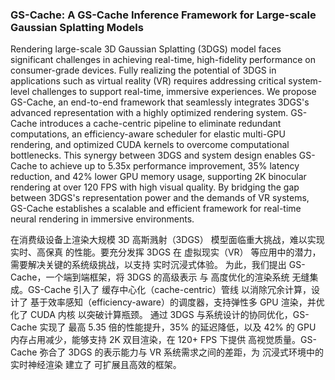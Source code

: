 ### GS-Cache: A GS-Cache Inference Framework for Large-scale Gaussian Splatting Models

Rendering large-scale 3D Gaussian Splatting (3DGS) model faces significant challenges in achieving real-time, high-fidelity performance on consumer-grade devices. Fully realizing the potential of 3DGS in applications such as virtual reality (VR) requires addressing critical system-level challenges to support real-time, immersive experiences. We propose GS-Cache, an end-to-end framework that seamlessly integrates 3DGS's advanced representation with a highly optimized rendering system. GS-Cache introduces a cache-centric pipeline to eliminate redundant computations, an efficiency-aware scheduler for elastic multi-GPU rendering, and optimized CUDA kernels to overcome computational bottlenecks. This synergy between 3DGS and system design enables GS-Cache to achieve up to 5.35x performance improvement, 35% latency reduction, and 42% lower GPU memory usage, supporting 2K binocular rendering at over 120 FPS with high visual quality. By bridging the gap between 3DGS's representation power and the demands of VR systems, GS-Cache establishes a scalable and efficient framework for real-time neural rendering in immersive environments.

在消费级设备上渲染大规模 3D 高斯溅射（3DGS） 模型面临重大挑战，难以实现 实时、高保真 的性能。要充分发挥 3DGS 在 虚拟现实（VR） 等应用中的潜力，需要解决关键的系统级挑战，以支持 实时沉浸式体验。
为此，我们提出 GS-Cache，一个端到端框架，将 3DGS 的高级表示 与 高度优化的渲染系统 无缝集成。GS-Cache 引入了 缓存中心化（cache-centric）管线 以消除冗余计算，设计了 基于效率感知（efficiency-aware）的调度器，支持弹性多 GPU 渲染，并优化了 CUDA 内核 以突破计算瓶颈。
通过 3DGS 与系统设计的协同优化，GS-Cache 实现了 最高 5.35 倍的性能提升，35% 的延迟降低，以及 42% 的 GPU 内存占用减少，能够支持 2K 双目渲染，在 120+ FPS 下提供 高视觉质量。GS-Cache 弥合了 3DGS 的表示能力与 VR 系统需求之间的差距，为 沉浸式环境中的实时神经渲染 建立了 可扩展且高效的框架。
